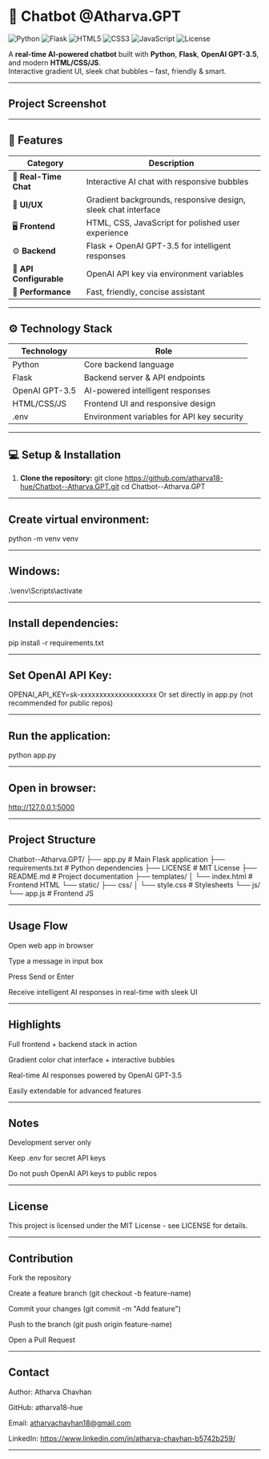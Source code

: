 
# 🤖 Chatbot @Atharva.GPT

![Python](https://img.shields.io/badge/Python-3.12-blue?logo=python&logoColor=white)
![Flask](https://img.shields.io/badge/Flask-2.3-lightgrey?logo=flask&logoColor=black)
![HTML5](https://img.shields.io/badge/HTML5-E34F26?logo=html5&logoColor=white)
![CSS3](https://img.shields.io/badge/CSS3-1572B6?logo=css3&logoColor=white)
![JavaScript](https://img.shields.io/badge/JavaScript-F7DF1E?logo=javascript&logoColor=black)
![License](https://img.shields.io/badge/License-MIT-yellow)

A **real-time AI-powered chatbot** built with **Python**, **Flask**, **OpenAI GPT-3.5**, and modern **HTML/CSS/JS**.  
Interactive gradient UI, sleek chat bubbles – fast, friendly & smart.

---

## Project Screenshot



-------------------------------------------------------------------
## 🌟 Features

| Category | Description |
|----------|-------------|
| 💬 **Real-Time Chat** | Interactive AI chat with responsive bubbles |
| 🎨 **UI/UX** | Gradient backgrounds, responsive design, sleek chat interface |
| 🖥️ **Frontend** | HTML, CSS, JavaScript for polished user experience |
| ⚙️ **Backend** | Flask + OpenAI GPT-3.5 for intelligent responses |
| 🔑 **API Configurable** | OpenAI API key via environment variables |
| 🚀 **Performance** | Fast, friendly, concise assistant |

---

## ⚙️ Technology Stack

| Technology | Role |
|------------|------|
| Python | Core backend language |
| Flask | Backend server & API endpoints |
| OpenAI GPT-3.5 | AI-powered intelligent responses |
| HTML/CSS/JS | Frontend UI and responsive design |
| .env | Environment variables for API key security |

---

## 💻 Setup & Installation

1. **Clone the repository:**
git clone https://github.com/atharva18-hue/Chatbot--Atharva.GPT.git
cd Chatbot--Atharva.GPT
------------------------------------
## Create virtual environment:
python -m venv venv

-------------------------------
## Windows:
.\venv\Scripts\activate

------------------------------------
## Install dependencies:
pip install -r requirements.txt

-----------------------------------------------
## Set OpenAI API Key:
OPENAI_API_KEY=sk-xxxxxxxxxxxxxxxxxxxx
Or set directly in app.py (not recommended for public repos)

-----------------------------------------------
## Run the application:
python app.py

---------------------------------------
## Open in browser:
http://127.0.0.1:5000

----------------------------------------------
## Project Structure

Chatbot--Atharva.GPT/
├── app.py                 # Main Flask application
├── requirements.txt       # Python dependencies
├── LICENSE                # MIT License
├── README.md              # Project documentation
├── templates/
│   └── index.html         # Frontend HTML
└── static/
    ├── css/
    │   └── style.css      # Stylesheets
    └── js/
        └── app.js         # Frontend JS

 ----------------------------------------------------------------------
## Usage Flow
Open web app in browser

Type a message in input box

Press Send or Enter

Receive intelligent AI responses in real-time with sleek UI

------------------------------------------------------------
## Highlights
Full frontend + backend stack in action

Gradient color chat interface + interactive bubbles

Real-time AI responses powered by OpenAI GPT-3.5

Easily extendable for advanced features

-----------------------------------------------------
## Notes
Development server only

Keep .env for secret API keys

Do not push OpenAI API keys to public repos

---------------------------------------------------------
## License
This project is licensed under the MIT License - see LICENSE for details.

--------------------------------------------------
## Contribution
Fork the repository

Create a feature branch (git checkout -b feature-name)

Commit your changes (git commit -m "Add feature")

Push to the branch (git push origin feature-name)

Open a Pull Request

-------------------------------------------------------------------------
## Contact
Author: Atharva Chavhan

GitHub: atharva18-hue

Email: atharvachavhan18@gmail.com

LinkedIn: https://www.linkedin.com/in/atharva-chavhan-b5742b259/

------------------------------------------
